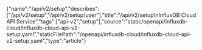 {"name":"/api/v2/setup","describes":["/api/v2/setup","/api/v2/setup/user"],"title":"/api/v2/setup\nInfluxDB Cloud API Service","tags":["api-v2","setup"],"source":"static/openapi/influxdb-cloud/influxdb-cloud-api-v2-setup.yaml","staticFilePath":"/openapi/influxdb-cloud/influxdb-cloud-api-v2-setup.yaml","type":"article"}
